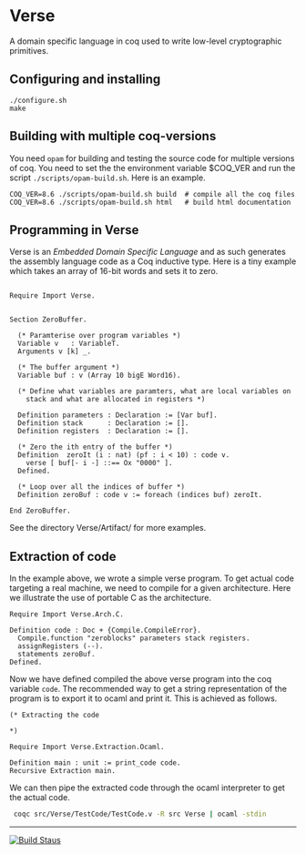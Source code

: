 Verse
=====

A domain specific language in coq used to write low-level
cryptographic primitives.


Configuring and installing
--------------------------

```
./configure.sh
make

```

Building with multiple coq-versions
-----------------------------------

You need `opam` for building and testing the source code for multiple
versions of coq. You need to set the the environment variable $COQ_VER
and run the script `./scripts/opam-build.sh`. Here is an example.

```
COQ_VER=8.6 ./scripts/opam-build.sh build  # compile all the coq files
COQ_VER=8.6 ./scripts/opam-build.sh html   # build html documentation

```

Programming in Verse
--------------------

Verse is an _Embedded Domain Specific Language_ and as such generates
the assembly language code as a Coq inductive type. Here is a tiny example
which takes an array of 16-bit words and sets it to zero.

```

Require Import Verse.


Section ZeroBuffer.

  (* Paramterise over program variables *)
  Variable v   : VariableT.
  Arguments v [k] _.

  (* The buffer argument *)
  Variable buf : v (Array 10 bigE Word16).

  (* Define what variables are paramters, what are local variables on
    stack and what are allocated in registers *)

  Definition parameters : Declaration := [Var buf].
  Definition stack      : Declaration := [].
  Definition registers  : Declaration := [].

  (* Zero the ith entry of the buffer *)
  Definition  zeroIt (i : nat) (pf : i < 10) : code v.
    verse [ buf[- i -] ::== Ox "0000" ].
  Defined.

  (* Loop over all the indices of buffer *)
  Definition zeroBuf : code v := foreach (indices buf) zeroIt.

End ZeroBuffer.

```

See the directory Verse/Artifact/ for more examples.


Extraction of code
-------------------

In the example above, we wrote a simple verse program. To get actual code
targeting a real machine, we need to compile for a given architecture. Here
we illustrate the use of portable C as the architecture.

```
Require Import Verse.Arch.C.

Definition code : Doc + {Compile.CompileError}.
  Compile.function "zeroblocks" parameters stack registers.
  assignRegisters (--).
  statements zeroBuf.
Defined.
```

Now we have defined compiled the above verse program into the coq variable `code`.
The recommended way to get a string representation of the program is to export it to
ocaml and print it. This is achieved as follows.

```
(* Extracting the code

*)

Require Import Verse.Extraction.Ocaml.

Definition main : unit := print_code code.
Recursive Extraction main.
```

We can then pipe the extracted code through the ocaml interpreter to
get the actual code.

```bash
 coqc src/Verse/TestCode/TestCode.v -R src Verse | ocaml -stdin
```

---

[![Build Staus][travis-status]][travis-raaz]

[wiki]: <https://github.com/piyush-kurur/verse-coq/wiki> "Verse coq repo"
[repo]: <https://github.com/piyush-kurur/verse-coq> "Verse on github"

[emailgroups]: <https://groups.google.com/forum/#!forum/hraaz> "Raaz on Google groups"

[travis-status]: <https://secure.travis-ci.org/piyush-kurur/verse-coq.png> "Build status"

[travis-raaz]: <https://travis-ci.org/piyush-kurur/verse-coq/>
